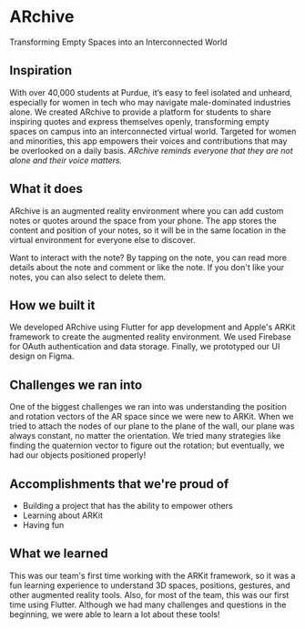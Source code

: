 # ARchive

Transforming Empty Spaces into an Interconnected World

## Inspiration

With over 40,000 students at Purdue, it’s easy to feel isolated and unheard, especially for women in tech who may navigate male-dominated industries alone. We created ARchive to provide a platform for students to share inspiring quotes and express themselves openly, transforming empty spaces on campus into an interconnected virtual world. Targeted for women and minorities, this app empowers their voices and contributions that may be overlooked on a daily basis. *ARchive reminds everyone that they are not alone and their voice matters.*

## What it does

ARchive is an augmented reality environment where you can add custom notes or quotes around the space from your phone. The app stores the content and position of your notes, so it will be in the same location in the virtual environment for everyone else to discover.

Want to interact with the note? By tapping on the note, you can read more details about the note and comment or like the note. If you don't like your notes, you can also select to delete them.

## How we built it

We developed ARchive using Flutter for app development and Apple's ARKit framework to create the augmented reality environment. We used Firebase for OAuth authentication and data storage. Finally, we prototyped our UI design on Figma.

## Challenges we ran into

One of the biggest challenges we ran into was understanding the position and rotation vectors of the AR space since we were new to ARKit. When we tried to attach the nodes of our plane to the plane of the wall, our plane was always constant, no matter the orientation. We tried many strategies like finding the quaternion vector to figure out the rotation; but eventually, we had our objects positioned properly!

## Accomplishments that we're proud of

- Building a project that has the ability to empower others
- Learning about ARKit
- Having fun

## What we learned

This was our team's first time working with the ARKit framework, so it was a fun learning experience to understand 3D spaces, positions, gestures, and other augmented reality tools. Also, for most of the team, this was our first time using Flutter. Although we had many challenges and questions in the beginning, we were able to learn a lot about these tools!
